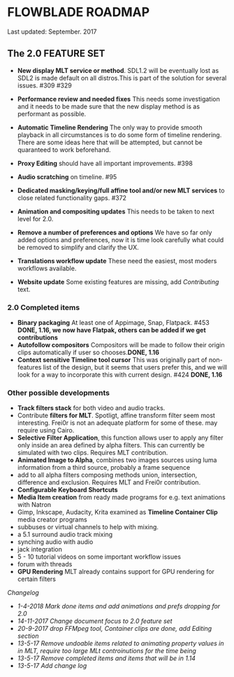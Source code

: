 # FLOWBLADE ROADMAP

Last updated: September. 2017

## The 2.0 FEATURE SET
- **New display MLT service or method**. SDL1.2 will be eventually lost as SDL2 is made default on all distros.This is part of the solution for several issues. #309 #329 
- **Performance review and needed fixes** This needs some investigation and it needs to be made sure that the new display method is as performant as possible.
- **Automatic Timeline Rendering** The only way to provide smooth playback in all circumstances is to do some form of timeline rendering. There are some ideas here that will be attempted, but cannot be quaranteed to work beforehand.
- **Proxy Editing** should have all important improvements. #398 
- **Audio scratching** on timeline. #95
- **Dedicated masking/keying/full affine tool and/or new MLT services** to close related functionality gaps. #372 

- **Animation and compositing updates** This needs to be taken to next level for 2.0.
- **Remove a number of preferences and options** We have so far only added options and preferences, now it is time look carefully what could be removed to simplify and clarify the UX.
- **Translations workflow update** These need the easiest, most moders workflows available.
- **Website update** Some existing features are missing, add *Contributing* text.

### 2.0 Completed items
- **Binary packaging** At least one of Appimage, Snap, Flatpack. #453 **DONE, 1.16, we now have Flatpak, others can be added if we get contributions**
- **Autofollow compositors** Compositors will be made to follow their origin clips automatically if user so chooses.**DONE, 1.16**
- **Context sensitive Timeline tool cursor** This was originally part of non-features list of the design, but it seems that users prefer this, and we will look for a way to incorporate this with current design. #424 **DONE, 1.16**

### Other possible developments
- **Track filters stack** for both video and audio tracks.
- Contribute **filters for MLT**. Spotligt, affine transform filter seem most interesting. Frei0r is not an adequate platform for some of these. may require using Cairo.
- **Selective Filter Application**, this function allows user to apply any filter only inside an area defined by alpha filters. This can currently be simulated with two clips. Requires MLT contribution.
- **Animated Image to Alpha**, combines two images sources using luma information from a third source, probably a frame sequence
- add to all alpha filters composing methods union, intersection, difference and exclusion.  Requires MLT and Frei0r contribution.
- **Configurable Keyboard Shortcuts**
- **Media Item creation** from ready made programs for e.g. text animations with Natron
- Gimp, Inkscape, Audacity, Krita examined as **Timeline Container Clip** media creator programs
- subbuses or virtual channels to help with mixing.
- a 5.1 surround audio track mixing
- synching audio with audio
- jack integration
- 5 - 10 tutorial videos on some important workflow issues
- forum with threads
- **GPU Rendering** MLT already contains support for GPU rendering for certain filters
	


*Changelog*
- *1-4-2018 Mark done items and add animations and prefs dropping for 2.0*
- *14-11-2017 Change document focus to 2.0 feature set*
- *20-9-2017 drop FFMpeg tool, Container clips are done, add Editing section*
- *13-5-17 Remove undoable items related to animating property values in in MLT, require too large MLt controinutions for the time being*
- *13-5-17 Remove completed items and items that will be in 1.14*
- *13-5-17 Add change log*
	
